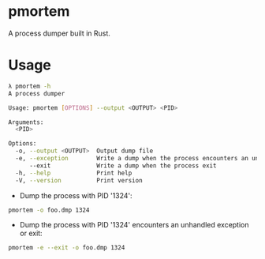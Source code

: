 # pmortem
A process dumper built in Rust.

# Usage
```sh
λ pmortem -h
A process dumper

Usage: pmortem [OPTIONS] --output <OUTPUT> <PID>

Arguments:
  <PID>

Options:
  -o, --output <OUTPUT>  Output dump file
  -e, --exception        Write a dump when the process encounters an unhandled exception
      --exit             Write a dump when the process exit
  -h, --help             Print help
  -V, --version          Print version
```

- Dump the process with PID '1324':
```sh
pmortem -o foo.dmp 1324
```

- Dump the process with PID '1324' encounters an unhandled exception or exit:
```sh
pmortem -e --exit -o foo.dmp 1324
```
